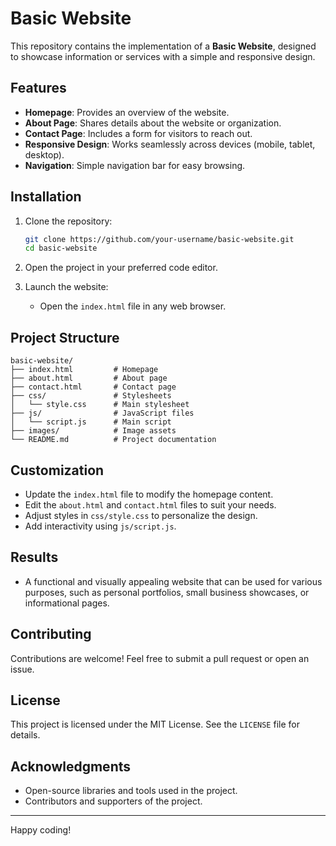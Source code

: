 # Basic Website

This repository contains the implementation of a **Basic Website**, designed to showcase information or services with a simple and responsive design.

## Features
- **Homepage**: Provides an overview of the website.
- **About Page**: Shares details about the website or organization.
- **Contact Page**: Includes a form for visitors to reach out.
- **Responsive Design**: Works seamlessly across devices (mobile, tablet, desktop).
- **Navigation**: Simple navigation bar for easy browsing.

## Installation

1. Clone the repository:
    ```bash
    git clone https://github.com/your-username/basic-website.git
    cd basic-website
    ```

2. Open the project in your preferred code editor.

3. Launch the website:
   - Open the `index.html` file in any web browser.

## Project Structure
```
basic-website/
├── index.html         # Homepage
├── about.html         # About page
├── contact.html       # Contact page
├── css/               # Stylesheets
│   └── style.css      # Main stylesheet
├── js/                # JavaScript files
│   └── script.js      # Main script
├── images/            # Image assets
└── README.md          # Project documentation
```

## Customization
- Update the `index.html` file to modify the homepage content.
- Edit the `about.html` and `contact.html` files to suit your needs.
- Adjust styles in `css/style.css` to personalize the design.
- Add interactivity using `js/script.js`.

## Results
- A functional and visually appealing website that can be used for various purposes, such as personal portfolios, small business showcases, or informational pages.

## Contributing
Contributions are welcome! Feel free to submit a pull request or open an issue.

## License
This project is licensed under the MIT License. See the `LICENSE` file for details.

## Acknowledgments
- Open-source libraries and tools used in the project.
- Contributors and supporters of the project.

---

Happy coding!

